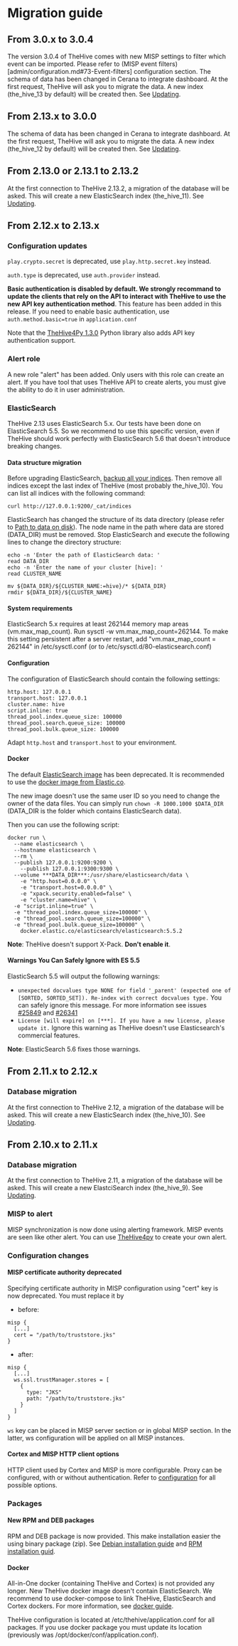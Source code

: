 # Migration guide


## From 3.0.x to 3.0.4

The version 3.0.4 of TheHive comes with new MISP settings to filter which event can be imported. Please refer to (MISP event filters)[admin/configuration.md#73-Event-filters] configuration section.
The schema of data has been changed in Cerana to integrate dashboard. At the first request, TheHive will ask you to migrate the data. A new index (the_hive_13 by default) will be created then.  See
[Updating](admin/updating.md).

## From 2.13.x to 3.0.0

The schema of data has been changed in Cerana to integrate dashboard. At the first request, TheHive will ask you to migrate the data. A new index (the_hive_12 by default) will be created then.  See
[Updating](admin/updating.md).

## From 2.13.0 or 2.13.1 to 2.13.2

At the first connection to TheHive 2.13.2, a migration of the database will be
asked. This will create a new ElasticSearch index (the_hive_11). See
[Updating](admin/updating.md).

## From 2.12.x to 2.13.x

### Configuration updates

`play.crypto.secret` is deprecated, use `play.http.secret.key` instead.

`auth.type` is deprecated, use `auth.provider` instead.

**Basic authentication is disabled by default. We strongly recommand to update the clients that rely on the API to interact with TheHive to use the new API key authentication method**. This feature has been added in this release. If you need to enable
basic authentication, use `auth.method.basic=true` in `application.conf`

Note that the [TheHive4Py 1.3.0](https://github.com/TheHive-Project/TheHive4py) Python library also adds
API key authentication support.

### Alert role
A new role "alert" has been added. Only users with this role can create an
alert. If you have tool that uses TheHive API to create alerts, you must give
the ability to do it in user administration.

### ElasticSearch

TheHive 2.13 uses ElasticSearch 5.x. Our tests have been done on ElasticSearch
5.5. So we recommend to use this specific version, even if TheHive should work
perfectly with ElasticSearch 5.6 that doesn't introduce breaking changes.

#### Data structure migration
Before upgrading ElasticSearch, [backup all your indices](admin/backup-restore.md).
Then remove all indices except the last index of TheHive (most probably
the_hive_10). You can list all indices with the following command:

`curl http://127.0.0.1:9200/_cat/indices`

ElasticSearch has changed the structure of its data directory (please refer to
[Path to data on disk](https://www.elastic.co/guide/en/elasticsearch/reference/current/_path_to_data_on_disk.html)).
The node name in the path where data are stored (DATA_DIR) must be removed.
Stop ElasticSearch and execute the following lines to change the directory
structure:
```
echo -n 'Enter the path of ElasticSearch data: '
read DATA_DIR
echo -n 'Enter the name of your cluster [hive]: '
read CLUSTER_NAME

mv ${DATA_DIR}/${CLUSTER_NAME:=hive}/* ${DATA_DIR}
rmdir ${DATA_DIR}/${CLUSTER_NAME}
```

#### System requirements
ElasticSearch 5.x requires at least 262144 memory map areas (vm.max_map_count).
Run sysctl -w vm.max_map_count=262144. To make this setting persistent after a
server restart, add "vm.max_map_count = 262144" in /etc/sysctl.conf (or to
/etc/sysctl.d/80-elasticsearch.conf)

#### Configuration
The configuration of ElasticSearch should contain the following settings:
```
http.host: 127.0.0.1
transport.host: 127.0.0.1
cluster.name: hive
script.inline: true
thread_pool.index.queue_size: 100000
thread_pool.search.queue_size: 100000
thread_pool.bulk.queue_size: 100000
```
Adapt `http.host` and `transport.host` to your environment.

#### Docker
The default [ElasticSearch image](https://store.docker.com/images/elasticsearch) has
been deprecated. It is recommended to use the
[docker image from Elastic.co](docker.elastic.co/elasticsearch/elasticsearch).

The new image doesn't use the same user ID so you need to change the owner of the data
files. You can simply run `chown -R 1000.1000 $DATA_DIR` (DATA_DIR is the folder
which contains ElasticSearch data).

Then you can use the following script:
```
docker run \
  --name elasticsearch \
  --hostname elasticsearch \
  --rm \
  --publish 127.0.0.1:9200:9200 \
	--publish 127.0.0.1:9300:9300 \
  --volume ***DATA_DIR***:/usr/share/elasticsearch/data \
	-e "http.host=0.0.0.0" \
	-e "transport.host=0.0.0.0" \
	-e "xpack.security.enabled=false" \
	-e "cluster.name=hive" \
  -e "script.inline=true" \
  -e "thread_pool.index.queue_size=100000" \
  -e "thread_pool.search.queue_size=100000" \
  -e "thread_pool.bulk.queue_size=100000" \
	docker.elastic.co/elasticsearch/elasticsearch:5.5.2
```

**Note**: TheHive doesn't support X-Pack. **Don't enable it**.

#### Warnings You Can Safely Ignore with ES 5.5
ElasticSearch 5.5 will output the following warnings:
 - `unexpected docvalues type NONE for field '_parent' (expected one of [SORTED, SORTED_SET]). Re-index with correct docvalues type.`
 You can safely ignore this message. For more information see issues [#25849](https://github.com/elastic/elasticsearch/issues/25849)
 and [#26341](https://github.com/elastic/elasticsearch/issues/26341)
 - `License [will expire] on [***]. If you have a new license, please update it.`
 Ignore this warning as TheHive doesn't use Elasticsearch's commercial features.

**Note**: ElasticSearch 5.6 fixes those warnings.

## From 2.11.x to 2.12.x

### Database migration

At the first connection to TheHive 2.12, a migration of the database will be
asked. This will create a new ElasticSearch index (the_hive_10). See
[Updating](admin/updating.md).

## From 2.10.x to 2.11.x

### Database migration

At the first connection to TheHive 2.11, a migration of the database will be
asked. This will create a new ElastciSearch index (the_hive_9). See
[Updating](admin/updating.md).

### MISP to alert

MISP synchronization is now done using alerting framework. MISP events are seen
like other alert. You can use
[TheHive4py](https://github.com/TheHive-Project/TheHive4py) to create your own alert.

### Configuration changes

#### MISP certificate authority deprecated

Specifying certificate authority in MISP configuration using "cert" key is now
deprecated. You must replace it by
- before:
```
misp {
  [...]
  cert = "/path/to/truststore.jks"
}
```
- after:
```
misp {
  [...]
  ws.ssl.trustManager.stores = [
    {
      type: "JKS"
      path: "/path/to/truststore.jks"
    }
  ]
}
```

`ws` key can be placed in MISP server section or in global MISP section. In the
latter, ws configuration will be applied
on all MISP instances.

#### Cortex and MISP HTTP client options

HTTP client used by Cortex and MISP is more configurable. Proxy can be
configured, with or without authentication. Refer to
[configuration](admin/configuration.md#8-http-client-configuration) for all
possible options.

### Packages

#### New RPM and DEB packages

RPM and DEB package is now provided. This make installation easier the using
binary package (zip). See [Debian installation guide](installation/deb-guide.md)
and [RPM installation guid](installation/rpm-guide.md).

#### Docker

All-in-One docker (containing TheHive and Cortex) is not provided any longer.
New TheHive docker image doesn't contain ElasticSearch. We recommend to use
docker-compose to link TheHive, ElasticSearch and Cortex dockers. For more
information, see [docker guide](installation/docker-guide.md).

TheHive configuration is located at /etc/thehive/application.conf for all
packages. If you use docker package you must update its location (previously was
/opt/docker/conf/application.conf).
